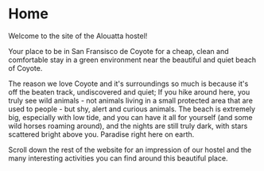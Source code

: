 Home
===================

Welcome to the site of the Alouatta hostel! 

Your place to be in San Fransisco de Coyote for a cheap, clean and comfortable stay in a green environment near the beautiful and quiet beach of Coyote. 

The reason we love Coyote and it's surroundings so much is because it's off the beaten track, undiscovered and quiet; If you hike around here, you truly see wild animals - not animals living in a small protected area that are used to people - but shy, alert and curious animals. The beach is extremely big, especially with low tide, and you can have it all for yourself (and some wild horses roaming around), and the nights are still truly dark, with stars scattered bright above you. Paradise right here on earth.

Scroll down the rest of the website for an impression of our hostel and the many interesting activities you can find around this beautiful place.



 





